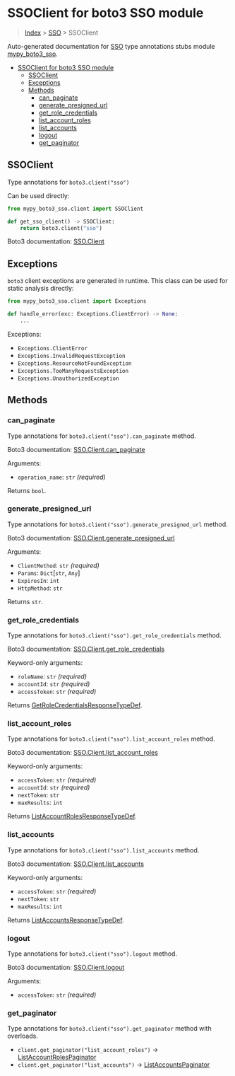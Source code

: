 # SSOClient for boto3 SSO module

> [Index](..) > [SSO](.) > SSOClient

Auto-generated documentation for
[SSO](https://boto3.amazonaws.com/v1/documentation/api/latest/reference/services/sso.html#SSO)
type annotations stubs module
[mypy_boto3_sso](https://pypi.org/project/mypy-boto3-sso/).

- [SSOClient for boto3 SSO module](#ssoclient-for-boto3-sso-module)
  - [SSOClient](#ssoclient)
  - [Exceptions](#exceptions)
  - [Methods](#methods)
    - [can_paginate](#can_paginate)
    - [generate_presigned_url](#generate_presigned_url)
    - [get_role_credentials](#get_role_credentials)
    - [list_account_roles](#list_account_roles)
    - [list_accounts](#list_accounts)
    - [logout](#logout)
    - [get_paginator](#get_paginator)

## SSOClient

Type annotations for `boto3.client("sso")`

Can be used directly:

```python
from mypy_boto3_sso.client import SSOClient

def get_sso_client() -> SSOClient:
    return boto3.client("sso")
```

Boto3 documentation:
[SSO.Client](https://boto3.amazonaws.com/v1/documentation/api/latest/reference/services/sso.html#SSO.Client)

## Exceptions

`boto3` client exceptions are generated in runtime. This class can be used for
static analysis directly:

```python
from mypy_boto3_sso.client import Exceptions

def handle_error(exc: Exceptions.ClientError) -> None:
    ...
```

Exceptions:

- `Exceptions.ClientError`
- `Exceptions.InvalidRequestException`
- `Exceptions.ResourceNotFoundException`
- `Exceptions.TooManyRequestsException`
- `Exceptions.UnauthorizedException`

## Methods

### can_paginate

Type annotations for `boto3.client("sso").can_paginate` method.

Boto3 documentation:
[SSO.Client.can_paginate](https://boto3.amazonaws.com/v1/documentation/api/latest/reference/services/sso.html#SSO.Client.can_paginate)

Arguments:

- `operation_name`: `str` *(required)*

Returns `bool`.

### generate_presigned_url

Type annotations for `boto3.client("sso").generate_presigned_url` method.

Boto3 documentation:
[SSO.Client.generate_presigned_url](https://boto3.amazonaws.com/v1/documentation/api/latest/reference/services/sso.html#SSO.Client.generate_presigned_url)

Arguments:

- `ClientMethod`: `str` *(required)*
- `Params`: `Dict`\[`str`, `Any`\]
- `ExpiresIn`: `int`
- `HttpMethod`: `str`

Returns `str`.

### get_role_credentials

Type annotations for `boto3.client("sso").get_role_credentials` method.

Boto3 documentation:
[SSO.Client.get_role_credentials](https://boto3.amazonaws.com/v1/documentation/api/latest/reference/services/sso.html#SSO.Client.get_role_credentials)

Keyword-only arguments:

- `roleName`: `str` *(required)*
- `accountId`: `str` *(required)*
- `accessToken`: `str` *(required)*

Returns
[GetRoleCredentialsResponseTypeDef](./type_defs.md#getrolecredentialsresponsetypedef).

### list_account_roles

Type annotations for `boto3.client("sso").list_account_roles` method.

Boto3 documentation:
[SSO.Client.list_account_roles](https://boto3.amazonaws.com/v1/documentation/api/latest/reference/services/sso.html#SSO.Client.list_account_roles)

Keyword-only arguments:

- `accessToken`: `str` *(required)*
- `accountId`: `str` *(required)*
- `nextToken`: `str`
- `maxResults`: `int`

Returns
[ListAccountRolesResponseTypeDef](./type_defs.md#listaccountrolesresponsetypedef).

### list_accounts

Type annotations for `boto3.client("sso").list_accounts` method.

Boto3 documentation:
[SSO.Client.list_accounts](https://boto3.amazonaws.com/v1/documentation/api/latest/reference/services/sso.html#SSO.Client.list_accounts)

Keyword-only arguments:

- `accessToken`: `str` *(required)*
- `nextToken`: `str`
- `maxResults`: `int`

Returns
[ListAccountsResponseTypeDef](./type_defs.md#listaccountsresponsetypedef).

### logout

Type annotations for `boto3.client("sso").logout` method.

Boto3 documentation:
[SSO.Client.logout](https://boto3.amazonaws.com/v1/documentation/api/latest/reference/services/sso.html#SSO.Client.logout)

Arguments:

- `accessToken`: `str` *(required)*

### get_paginator

Type annotations for `boto3.client("sso").get_paginator` method with overloads.

- `client.get_paginator("list_account_roles")` ->
  [ListAccountRolesPaginator](./paginators.md#listaccountrolespaginator)
- `client.get_paginator("list_accounts")` ->
  [ListAccountsPaginator](./paginators.md#listaccountspaginator)
